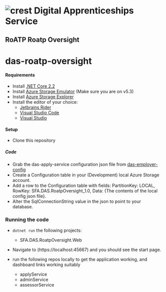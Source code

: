 # ![crest](https://assets.publishing.service.gov.uk/government/assets/crests/org_crest_27px-916806dcf065e7273830577de490d5c7c42f36ddec83e907efe62086785f24fb.png) Digital Apprenticeships Service
##  RoATP Roatp Oversight
# das-roatp-oversight



#### Requirements

- Install [.NET Core 2.2](https://www.microsoft.com/net/download)
- Install [Azure Storage Emulator](https://go.microsoft.com/fwlink/?linkid=717179&clcid=0x409) (Make sure you are on v5.3)
- Install [Azure Storage Explorer](http://storageexplorer.com/)
- Install the editor of your choice:
  - [Jetbrains Rider](https://www.jetbrains.com/rider/)
  - [Visual Studio Code](https://code.visualstudio.com/)
  - [Visual Studio](https://visualstudio.microsoft.com/)

#### Setup

- Clone this repository


##### Code
- Grab the das-apply-service configuration json file from [das-employer-config](https://github.com/SkillsFundingAgency/das-employer-config/blob/master/das-roatp-oversight/SFA.DAS.RoatpOversight.json)
- Create a Configuration table in your (Development) local Azure Storage account.
- Add a row to the Configuration table with fields: PartitionKey: LOCAL, RowKey: SFA.DAS.RoatpOversight_1.0, Data: {The contents of the local config json file}.
- Alter the SqlConnectionString value in the json to point to your database.

### Running the code

- `dotnet run` the following projects:
  - SFA.DAS.RoatpOversight.Web
- Navigate to (https://localhost:45667) and you should see the start page.

- run the following repos locally to get the application working, and dashboard links working suitably
  - applyService
  - adminService
  - assessorService
